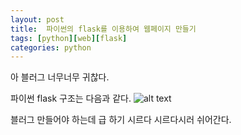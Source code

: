 ```yaml
---
layout: post
title:  파이썬의 flask를 이용하여 웹페이지 만들기
tags: [python][web][flask]
categories: python
---
```


아 블러그 너무너무 귀찮다.

파이썬 flask 구조는 다음과 같다.
![alt text](flask_strucher.png)

블러그 만들어야 하는데 급 하기 시르다 시르다시러 쉬어간다.

